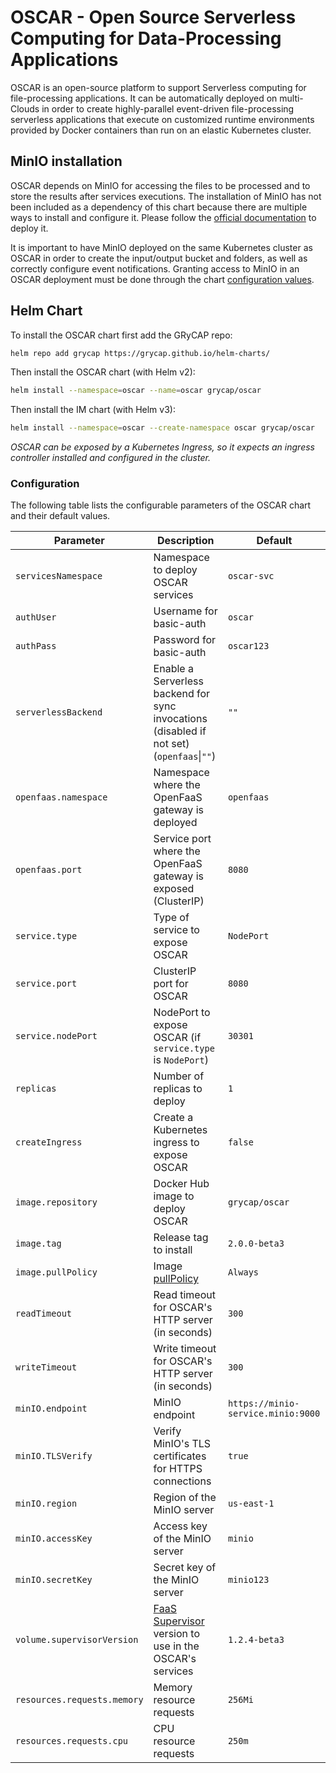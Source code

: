 # OSCAR - Open Source Serverless Computing for Data-Processing Applications

OSCAR is an open-source platform to support Serverless computing for file-processing applications. It can be automatically deployed on multi-Clouds in order to create highly-parallel event-driven file-processing serverless applications that execute on customized runtime environments provided by Docker containers than run on an elastic Kubernetes cluster.

## MinIO installation

OSCAR depends on MinIO for accessing the files to be processed and to store the results after services executions. The installation of MinIO has not been included as a dependency of this chart because there are multiple ways to install and configure it. Please follow the [official documentation](https://docs.min.io/docs/deploy-minio-on-kubernetes.html) to deploy it.

It is important to have MinIO deployed on the same Kubernetes cluster as OSCAR in order to create the input/output bucket and folders, as well as correctly configure event notifications. Granting access to MinIO in an OSCAR deployment must be done through the chart [configuration values](#configuration).

## Helm Chart

To install the OSCAR chart first add the GRyCAP repo:

```sh
helm repo add grycap https://grycap.github.io/helm-charts/
```

Then install the OSCAR chart (with Helm v2):

```sh
helm install --namespace=oscar --name=oscar grycap/oscar
```

Then install the IM chart (with Helm v3):

```sh
helm install --namespace=oscar --create-namespace oscar grycap/oscar
```

*OSCAR can be exposed by a Kubernetes Ingress, so it expects an ingress controller installed and configured in the cluster.*

### Configuration

The following table lists the configurable parameters of the OSCAR chart and their default values.

| Parameter                   | Description                                                                                         | Default                            |
| --------------------------- | --------------------------------------------------------------------------------------------------- | ---------------------------------- |
| `servicesNamespace`         | Namespace to deploy OSCAR services                                                                  | `oscar-svc`                        |
| `authUser`                  | Username for basic-auth                                                                             | `oscar`                            |
| `authPass`                  | Password for basic-auth                                                                             | `oscar123`                         |
| `serverlessBackend`         | Enable a Serverless backend for sync invocations (disabled if not set) (`openfaas`\|`""`)            | `""`                               |
| `openfaas.namespace`         | Namespace where the OpenFaaS gateway is deployed                                                    | `openfaas`                         |
| `openfaas.port`              | Service port where the OpenFaaS gateway is exposed (ClusterIP)                                      | `8080`                             |
| `service.type`              | Type of service to expose OSCAR                                                                     | `NodePort`                         |
| `service.port`              | ClusterIP port for OSCAR                                                                            | `8080`                             |
| `service.nodePort`          | NodePort to expose OSCAR (if `service.type` is `NodePort`)                                          | `30301`                            |
| `replicas`                  | Number of replicas to deploy                                                                        | `1`                                |
| `createIngress`             | Create a Kubernetes ingress to expose OSCAR                                                         | `false`                            |
| `image.repository`          | Docker Hub image to deploy OSCAR                                                                    | `grycap/oscar`                     |
| `image.tag`                 | Release tag to install                                                                              | `2.0.0-beta3`                      |
| `image.pullPolicy`          | Image [pullPolicy](https://kubernetes.io/docs/concepts/containers/images/#updating-images)          | `Always`                           |
| `readTimeout`               | Read timeout for OSCAR's HTTP server (in seconds)                                                   | `300`                              |
| `writeTimeout`              | Write timeout for OSCAR's HTTP server (in seconds)                                                  | `300`                              |
| `minIO.endpoint`            | MinIO endpoint                                                                                      | `https://minio-service.minio:9000` |
| `minIO.TLSVerify`           | Verify MinIO's TLS certificates for HTTPS connections                                               | `true`                             |
| `minIO.region`              | Region of the MinIO server                                                                          | `us-east-1`                        |
| `minIO.accessKey`           | Access key of the MinIO server                                                                      | `minio`                            |
| `minIO.secretKey`           | Secret key of the MinIO server                                                                      | `minio123`                         |
| `volume.supervisorVersion`  | [FaaS Supervisor](https://github.com/grycap/faas-supervisor) version to use in the OSCAR's services | `1.2.4-beta3`                      |
| `resources.requests.memory` | Memory resource requests                                                                            | `256Mi`                            |
| `resources.requests.cpu`    | CPU resource requests                                                                               | `250m`                             |

